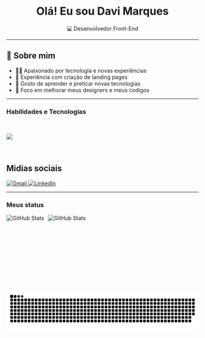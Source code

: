 <h1 align="center">Olá! Eu sou Davi Marques</h1>
<p align="center">💻 Desenvolvedor Front-End</p>

---

## 🚀 Sobre mim

- 👨‍💻 Apaixonado por tecnologia e novas experiências
- 🔌 Experiência com criação de landing pages 
- 🧠 Gosto de aprender e preticar novas tecnologias 
- 🎯 Foco em melhorar meus designers e meus codigos

---

### Habilidades e Tecnologias
<br/>

<p>
  <img src="https://skillicons.dev/icons?i=html,css,js,tailwind,bootstrap,git,github,typescript"/>
</p>

<br/>
<h2> Midias sociais </h2>

<p>
  <a href="mailto:davimaque0805@gmail.com" target="_blank">
    <img src="https://img.shields.io/badge/Email-D14836?style=for-the-badge&logo=gmail&logoColor=white" alt="Gmail"/>
  </a>
  <a href="https://www.linkedin.com/in/davifbmarques/" target="_blank">
    <img src="https://img.shields.io/badge/LinkedIn-0077B5?style=for-the-badge&logo=linkedin&logoColor=white" alt="LinkedIn"/>
  </a>
</p>

---

### Meus status

<p>
  <img 
    align="left" 
    alt="GitHub Stats" 
    height="200" 
    style="padding-right: 10px;" 
    src="https://github-readme-stats.vercel.app/api?username=Davi-Marques&show_icons=true&theme=tokyonight&include_all_commits=true&locale=pt-br" 
  />

<img 
      align="left" 
      alt="GitHub Stats" 
      height="200" 
      src="https://github-readme-stats.vercel.app/api/top-langs/?username=Davi-Marques&theme=tokyonight&layout=compact&custom_title=Tecnologias&langs_count=9" 
  />
</p>
<picture>
    <source media="(prefers-color-scheme: dark)" srcset="https://raw.githubusercontent.com/sayydaviid/sayydaviid/output/github-contribution-grid-snake-dark.svg">
    <source media="(prefers-color-scheme: light)" srcset="https://raw.githubusercontent.com/sayydaviid/sayydaviid/output/github-contribution-grid-snake.svg">
    <img alt="github contribution grid snake animation" src="https://raw.githubusercontent.com/sayydaviid/sayydaviid/output/github-contribution-grid-snake.svg">
</picture>
